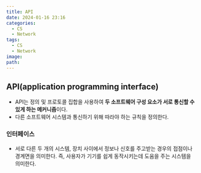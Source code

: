 ```yaml
---
title: API
date: 2024-01-16 23:16
categories:
  - CS
  - Network
tags:
  - CS
  - Network
image: 
path:
---
```


## API(application programming interface)
+ API는 정의 및 프로토콜 집합을 사용하여 **두 소프트웨어 구성 요소가 서로 통신할 수 있게 하는 메커니즘**이다.
+ 다른 소프트웨어 시스템과 통신하기 위해 따라야 하는 규칙을 정의한다.

### 인터페이스
+ 서로 다른 두 개의 시스템, 장치 사이에서 정보나 신호를 주고받는 경우의 접점이나 경계면을 의미한다. 즉, 사용자가 기기를 쉽게 동작시키는데 도움을 주는 시스템을 의미한다.